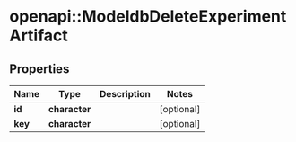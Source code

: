 # openapi::ModeldbDeleteExperimentArtifact


## Properties
Name | Type | Description | Notes
------------ | ------------- | ------------- | -------------
**id** | **character** |  | [optional] 
**key** | **character** |  | [optional] 


